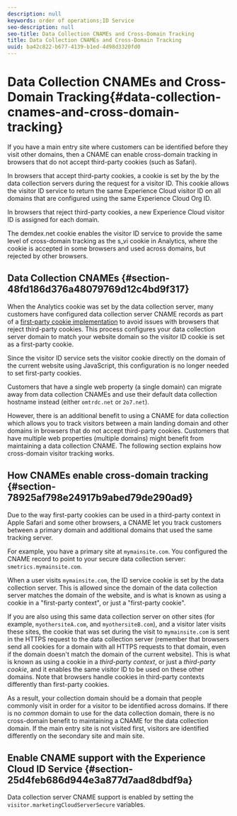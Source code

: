 ```yaml
---
description: null
keywords: order of operations;ID Service
seo-description: null
seo-title: Data Collection CNAMEs and Cross-Domain Tracking
title: Data Collection CNAMEs and Cross-Domain Tracking
uuid: ba42c822-b677-4139-b1ed-4d98d3320fd0
---
```


# Data Collection CNAMEs and Cross-Domain Tracking{#data-collection-cnames-and-cross-domain-tracking}

If you have a main entry site where customers can be identified before they visit other domains, then a CNAME can enable cross-domain tracking in browsers that do not accept third-party cookies (such as Safari).

In browsers that accept third-party cookies, a cookie is set by the by the data collection servers during the request for a visitor ID. This cookie allows the visitor ID service to return the same Experience Cloud visitor ID on all domains that are configured using the same Experience Cloud Org ID.

In browsers that reject third-party cookies, a new Experience Cloud visitor ID is assigned for each domain.

The demdex.net cookie enables the visitor ID service to provide the same level of cross-domain tracking as the s_vi cookie in Analytics, where the cookie is accepted in some browsers and used across domains, but rejected by other browsers.

## Data Collection CNAMEs {#section-48fd186d376a48079769d12c4bd9f317}

When the Analytics cookie was set by the data collection server, many customers have configured data collection server CNAME records as part of a [first-party cookie implementation](https://marketing.adobe.com/resources/help/en_US/whitepapers/first_party_cookies/) to avoid issues with browsers that reject third-party cookies. This process configures your data collection server domain to match your website domain so the visitor ID cookie is set as a first-party cookie.

Since the visitor ID service sets the visitor cookie directly on the domain of the current website using JavaScript, this configuration is no longer needed to set first-party cookies.

Customers that have a single web property (a single domain) can migrate away from data collection CNAMEs and use their default data collection hostname instead (either `omtrdc.net` or `2o7.net`).

However, there is an additional benefit to using a CNAME for data collection which allows you to track visitors between a main landing domain and other domains in browsers that do not accept third-party cookies. Customers that have multiple web properties (multiple domains) might benefit from maintaining a data collection CNAME. The following section explains how cross-domain visitor tracking works.

## How CNAMEs enable cross-domain tracking {#section-78925af798e24917b9abed79de290ad9}

Due to the way first-party cookies can be used in a third-party context in Apple Safari and some other browsers, a CNAME let you track customers between a primary domain and additional domains that used the same tracking server.

For example, you have a primary site at `mymainsite.com`. You configured the CNAME record to point to your secure data collection server: `smetrics.mymainsite.com`.

When a user visits `mymainsite.com`, the ID service cookie is set by the data collection server. This is allowed since the domain of the data collection server matches the domain of the website, and is what is known as using a cookie in a "first-party context", or just a "first-party cookie".

If you are also using this same data collection server on other sites (for example, `myothersiteA.com`, and `myothersiteB.com`), and a visitor later visits these sites, the cookie that was set during the visit to `mymainsite.com` is sent in the HTTPS request to the data collection server (remember that browsers send all cookies for a domain with all HTTPS requests to that domain, even if the domain doesn't match the domain of the current website). This is what is known as using a cookie in a *third-party context*, or just a *third-party cookie*, and it enables the same visitor ID to be used on these other domains. Note that browsers handle cookies in third-party contexts differently than first-party cookies.

As a result, your collection domain should be a domain that people commonly visit in order for a visitor to be identified across domains. If there is no *common* domain to use for the data collection domain, there is no cross-domain benefit to maintaining a CNAME for the data collection domain. If the main entry site is not visited first, visitors are identified differently on the secondary site and main site.

## Enable CNAME support with the Experience Cloud ID Service {#section-25d4feb686d944e3a877d7aad8dbdf9a}

Data collection server CNAME support is enabled by setting the `visitor.marketingCloudServerSecure` variables. 
